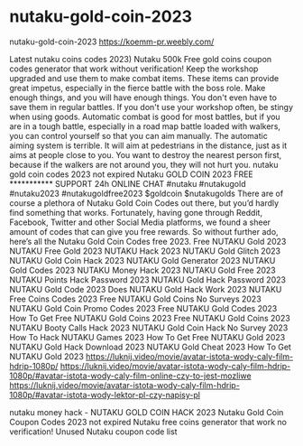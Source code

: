 # nutaku-gold-coin-2023
nutaku-gold-coin-2023
https://koemm-pr.weebly.com/








Latest nutaku coins codes 2023) Nutaku 500k Free gold coins coupon codes generator
that work without verification! Keep the workshop upgraded and use them to make
combat items. These items can provide great impetus, especially in the fierce battle with
the boss role. Make enough things, and you will have enough things. You don't even
have to save them in regular battles. If you don't use your workshop often, be stingy
when using goods. Automatic combat is good for most battles, but if you are in a tough
battle, especially in a road map battle loaded with walkers, you can control yourself so
that you can aim manually. The automatic aiming system is terrible. It will aim at
pedestrians in the distance, just as it aims at people close to you. You want to destroy the
nearest person first, because if the walkers are not around you, they will not hurt you.
nutaku gold coin codes 2023 not expired
Nutaku GOLD COIN 2023 FREE ***********
SUPPORT 24h
ONLINE CHAT
#nutaku #nutakugold #nutaku2023 #nutakugoldfree2023 $goldcoin $nutakugolds
There are of course a plethora of Nutaku Gold Coin Codes out there, but you’d hardly find something that works. Fortunately, having gone through Reddit, Facebook, Twitter and other Social Media platforms, we found a sheer amount of codes that can give you free rewards. So without further ado, here’s all the Nutaku Gold Coin Codes free 2023.
Free NUTAKU Gold 2023
NUTAKU Free Gold 2023
NUTAKU Hack 2023
NUTAKU Gold Glitch 2023
NUTAKU Gold Coin Hack 2023
NUTAKU Gold Generator 2023
NUTAKU Gold Codes 2023
NUTAKU Money Hack 2023
NUTAKU Gold Free 2023
NUTAKU Points Hack Password 2023
NUTAKU Gold Hack Password 2023
NUTAKU Gold Code 2023
Does NUTAKU Gold Hack Work 2023
NUTAKU Free Coins Codes 2023
Free NUTAKU Gold Coins No Surveys 2023
NUTAKU Gold Coin Promo Codes 2023
Free NUTAKU Gold Codes 2023
How To Get Free NUTAKU Gold Coins 2023
Free NUTAKU Gold Coins 2023
NUTAKU Booty Calls Hack 2023
NUTAKU Gold Coin Hack No Survey 2023
How To Hack NUTAKU Games 2023
How To Get Free NUTAKU Gold 2023
NUTAKU Gold Hack Download 2023
NUTAKU Gold Cheat 2023
How To Get NUTAKU Gold 2023
https://luknij.video/movie/avatar-istota-wody-caly-film-hdrip-1080p/
https://luknij.video/movie/avatar-istota-wody-caly-film-hdrip-1080p/#avatar-istota-wody-caly-film-online-czy-to-jest-mozliwe
https://luknij.video/movie/avatar-istota-wody-caly-film-hdrip-1080p/#avatar-istota-wody-lektor-pl-czy-napisy-pl





nutaku money hack - NUTAKU GOLD COIN HACK 2023
Nutaku Gold Coin Coupon Codes 2023 not expired Nutaku free coins generator that work no verification! Unused Nutaku coupon code list
